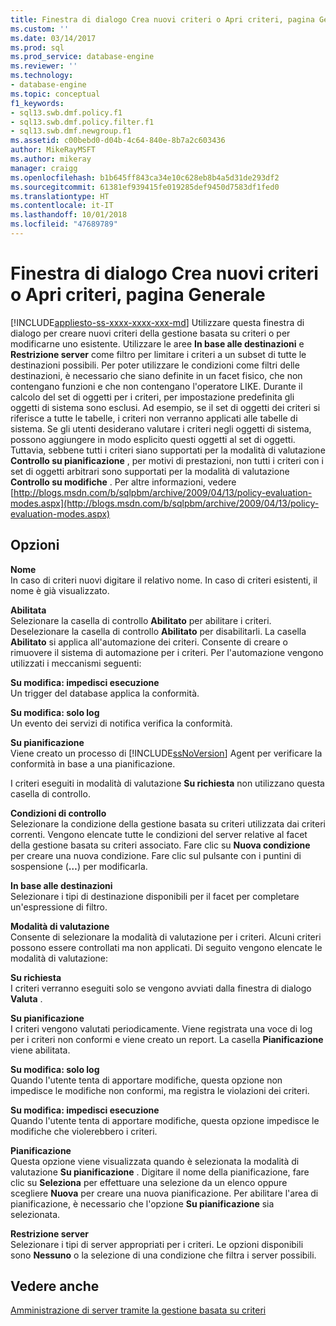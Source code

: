 ```yaml
---
title: Finestra di dialogo Crea nuovi criteri o Apri criteri, pagina Generale | Microsoft Docs
ms.custom: ''
ms.date: 03/14/2017
ms.prod: sql
ms.prod_service: database-engine
ms.reviewer: ''
ms.technology:
- database-engine
ms.topic: conceptual
f1_keywords:
- sql13.swb.dmf.policy.f1
- sql13.swb.dmf.policy.filter.f1
- sql13.swb.dmf.newgroup.f1
ms.assetid: c00bebd0-d04b-4c64-840e-8b7a2c603436
author: MikeRayMSFT
ms.author: mikeray
manager: craigg
ms.openlocfilehash: b1b645ff843ca34e10c628eb8b4a5d31de293df2
ms.sourcegitcommit: 61381ef939415fe019285def9450d7583df1fed0
ms.translationtype: HT
ms.contentlocale: it-IT
ms.lasthandoff: 10/01/2018
ms.locfileid: "47689789"
---
```

# <a name="create-new-policy-or-open-policy-dialog-box-general-page"></a>Finestra di dialogo Crea nuovi criteri o Apri criteri, pagina Generale
[!INCLUDE[appliesto-ss-xxxx-xxxx-xxx-md](../../includes/appliesto-ss-xxxx-xxxx-xxx-md.md)]
  Utilizzare questa finestra di dialogo per creare nuovi criteri della gestione basata su criteri o per modificarne uno esistente. Utilizzare le aree **In base alle destinazioni** e **Restrizione server** come filtro per limitare i criteri a un subset di tutte le destinazioni possibili. Per poter utilizzare le condizioni come filtri delle destinazioni, è necessario che siano definite in un facet fisico, che non contengano funzioni e che non contengano l'operatore LIKE. Durante il calcolo del set di oggetti per i criteri, per impostazione predefinita gli oggetti di sistema sono esclusi.  Ad esempio, se il set di oggetti dei criteri si riferisce a tutte le tabelle, i criteri non verranno applicati alle tabelle di sistema. Se gli utenti desiderano valutare i criteri negli oggetti di sistema, possono aggiungere in modo esplicito questi oggetti al set di oggetti. Tuttavia, sebbene tutti i criteri siano supportati per la modalità di valutazione **Controllo su pianificazione** , per motivi di prestazioni, non tutti i criteri con i set di oggetti arbitrari sono supportati per la modalità di valutazione **Controllo su modifiche** . Per altre informazioni, vedere [http://blogs.msdn.com/b/sqlpbm/archive/2009/04/13/policy-evaluation-modes.aspx](http://blogs.msdn.com/b/sqlpbm/archive/2009/04/13/policy-evaluation-modes.aspx)  
  
## <a name="options"></a>Opzioni  
 **Nome**  
 In caso di criteri nuovi digitare il relativo nome. In caso di criteri esistenti, il nome è già visualizzato.  
  
 **Abilitata**  
 Selezionare la casella di controllo **Abilitato** per abilitare i criteri. Deselezionare la casella di controllo **Abilitato** per disabilitarli. La casella **Abilitato** si applica all'automazione dei criteri. Consente di creare o rimuovere il sistema di automazione per i criteri. Per l'automazione vengono utilizzati i meccanismi seguenti:  
  
 **Su modifica: impedisci esecuzione**  
 Un trigger del database applica la conformità.  
  
 **Su modifica: solo log**  
 Un evento dei servizi di notifica verifica la conformità.  
  
 **Su pianificazione**  
 Viene creato un processo di [!INCLUDE[ssNoVersion](../../includes/ssnoversion-md.md)] Agent per verificare la conformità in base a una pianificazione.  
  
 I criteri eseguiti in modalità di valutazione **Su richiesta** non utilizzano questa casella di controllo.  
  
 **Condizioni di controllo**  
 Selezionare la condizione della gestione basata su criteri utilizzata dai criteri correnti. Vengono elencate tutte le condizioni del server relative al facet della gestione basata su criteri associato. Fare clic su **Nuova condizione** per creare una nuova condizione. Fare clic sul pulsante con i puntini di sospensione (**…**) per modificarla.  
  
 **In base alle destinazioni**  
 Selezionare i tipi di destinazione disponibili per il facet per completare un'espressione di filtro.  
  
 **Modalità di valutazione**  
 Consente di selezionare la modalità di valutazione per i criteri. Alcuni criteri possono essere controllati ma non applicati. Di seguito vengono elencate le modalità di valutazione:  
  
 **Su richiesta**  
 I criteri verranno eseguiti solo se vengono avviati dalla finestra di dialogo **Valuta** .  
  
 **Su pianificazione**  
 I criteri vengono valutati periodicamente. Viene registrata una voce di log per i criteri non conformi e viene creato un report. La casella **Pianificazione** viene abilitata.  
  
 **Su modifica: solo log**  
 Quando l'utente tenta di apportare modifiche, questa opzione non impedisce le modifiche non conformi, ma registra le violazioni dei criteri.  
  
 **Su modifica: impedisci esecuzione**  
 Quando l'utente tenta di apportare modifiche, questa opzione impedisce le modifiche che violerebbero i criteri.  
  
 **Pianificazione**  
 Questa opzione viene visualizzata quando è selezionata la modalità di valutazione **Su pianificazione** . Digitare il nome della pianificazione, fare clic su **Seleziona** per effettuare una selezione da un elenco oppure scegliere **Nuova** per creare una nuova pianificazione. Per abilitare l'area di pianificazione, è necessario che l'opzione **Su pianificazione** sia selezionata.  
  
 **Restrizione server**  
 Selezionare i tipi di server appropriati per i criteri. Le opzioni disponibili sono **Nessuno** o la selezione di una condizione che filtra i server possibili.  
  
## <a name="see-also"></a>Vedere anche  
 [Amministrazione di server tramite la gestione basata su criteri](../../relational-databases/policy-based-management/administer-servers-by-using-policy-based-management.md)  
  
  
